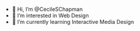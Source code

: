 - 👋 Hi, I’m @CecileSChapman
- 👀 I’m interested in Web Design
- 🌱 I’m currently learning Interactive Media Design

<!---
CecileSChapman/CecileSChapman is a ✨ special ✨ repository because its `README.md` (this file) appears on your GitHub profile.
You can click the Preview link to take a look at your changes.
--->
